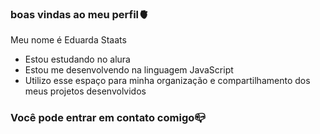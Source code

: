 ### boas vindas ao meu perfil🫀

Meu nome é Eduarda Staats

- Estou estudando no alura
- Estou me desenvolvendo na linguagem JavaScript
- Utilizo esse espaço para minha organização e compartilhamento dos meus projetos desenvolvidos

 ### Você pode entrar em contato comigo📪  
